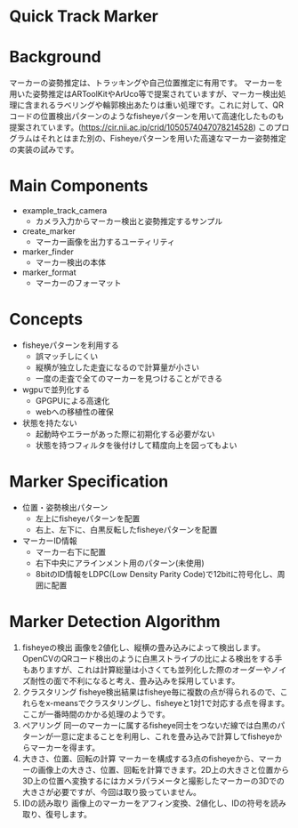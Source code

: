 # Quick Track Marker

# Background

マーカーの姿勢推定は、トラッキングや自己位置推定に有用です。
マーカーを用いた姿勢推定はARToolKitやArUco等で提案されていますが、マーカー検出処理に含まれるラベリングや輪郭検出あたりは重い処理です。これに対して、QRコードの位置検出パターンのようなfisheyeパターンを用いて高速化したものも提案されています。(https://cir.nii.ac.jp/crid/1050574047078214528)
このプログラムはそれとはまた別の、Fisheyeパターンを用いた高速なマーカー姿勢推定の実装の試みです。

# Main Components

 - example_track_camera
	 - カメラ入力からマーカー検出と姿勢推定するサンプル
 - create_marker
	 - マーカー画像を出力するユーティリティ
  - marker_finder
	  - マーカー検出の本体
  - marker_format
	  - マーカーのフォーマット

# Concepts
- fisheyeパターンを利用する
	- 誤マッチしにくい
	- 縦横が独立した走査になるので計算量が小さい
	- 一度の走査で全てのマーカーを見つけることができる
- wgpuで並列化する
	- GPGPUによる高速化
	- webへの移植性の確保
- 状態を持たない
	- 起動時やエラーがあった際に初期化する必要がない
	- 状態を持つフィルタを後付けして精度向上を図ってもよい

# Marker Specification
- 位置・姿勢検出パターン
	- 左上にfisheyeパターンを配置
	- 右上、左下に、白黒反転したfisheyeパターンを配置
- マーカーID情報
	- マーカー右下に配置
	- 右下中央にアラインメント用のパターン(未使用)
	- 8bitのID情報をLDPC(Low Density Parity Code)で12bitに符号化し、周囲に配置

# Marker Detection Algorithm

1. fisheyeの検出
	画像を2値化し、縦横の畳み込みによって検出します。OpenCVのQRコード検出のように白黒ストライプの比による検出をする手もありますが、これは計算総量は小さくても並列化した際のオーダーやノイズ耐性の面で不利になると考え、畳み込みを採用しています。
2. クラスタリング
	fisheye検出結果はfisheye毎に複数の点が得られるので、これらをx-meansでクラスタリングし、fisheyeと1対1で対応する点を得ます。ここが一番時間のかかる処理のようです。
3. ペアリング
	同一のマーカーに属するfisheye同士をつないだ線では白黒のパターンが一意に定まることを利用し、これを畳み込みで計算してfisheyeからマーカーを得ます。
4. 大きさ、位置、回転の計算
	マーカーを構成する3点のfisheyeから、マーカーの画像上の大きさ、位置、回転を計算できます。2D上の大きさと位置から3D上の位置へ変換するにはカメラパラメータと撮影したマーカーの3Dでの大きさが必要ですが、今回は取り扱っていません。
5. IDの読み取り
	画像上のマーカーをアフィン変換、2値化し、IDの符号を読み取り、復号します。
